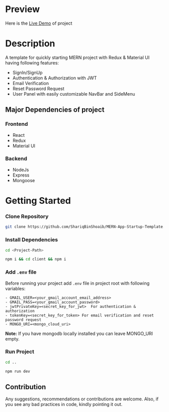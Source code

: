 # Preview

Here is the [Live Demo](https://mernapp-startuptemplate.herokuapp.com) of project

# Description

A template for quickly starting MERN project with Redux & Material UI having following features:

- SignIn/SignUp
- Authentication & Authorization with JWT
- Email Verification
- Reset Password Request
- User Panel with easily customizable NavBar and SideMenu

## Major Dependencies of project

### Frontend

- React
- Redux
- Material UI

### Backend

- NodeJs
- Express
- Mongoose

# Getting Started

### Clone Repository

```bash
git clone https://github.com/ShariqBinShoaib/MERN-App-Startup-Template.git

```

### Install Dependencies

```bash
cd <Project-Path>

npm i && cd client && npm i

```

### Add `.env` file

Before running your project add `.env` file in project root with following variables:

```
- GMAIL_USER=<your_gmail_account_email_address>
- GMAIL_PASS=<your_gmail_account_password>
- jwtPrivateKey=<secret_key_for_jwt>  For authentication & authorization
- tokenKey=<secret_key_for_token> For email verification and reset password request
- MONGO_URI=<mongo_cloud_uri>

```

**Note:** If you have mongodb locally installed you can leave MONGO_URI empty.

### Run Project

```bash
cd ..

npm run dev

```

## Contribution

Any suggestions, recommendations or contributions are welcome.
Also, if you see any bad practices in code, kindly pointing it out.

